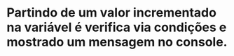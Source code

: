 # Partindo de um valor incrementado na variável é verifica via condições e mostrado um mensagem no console.
